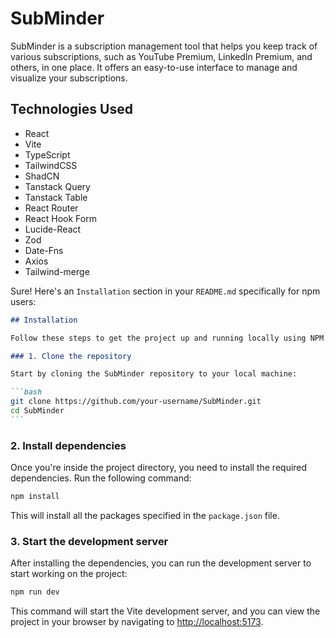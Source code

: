 # SubMinder

SubMinder is a subscription management tool that helps you keep track of various subscriptions, such as YouTube Premium, LinkedIn Premium, and others, in one place. It offers an easy-to-use interface to manage and visualize your subscriptions.

## Technologies Used

- React
- Vite
- TypeScript
- TailwindCSS
- ShadCN
- Tanstack Query
- Tanstack Table
- React Router
- React Hook Form
- Lucide-React
- Zod
- Date-Fns
- Axios
- Tailwind-merge

Sure! Here's an `Installation` section in your `README.md` specifically for npm users:

````markdown
## Installation

Follow these steps to get the project up and running locally using NPM.

### 1. Clone the repository

Start by cloning the SubMinder repository to your local machine:

```bash
git clone https://github.com/your-username/SubMinder.git
cd SubMinder
```
````

### 2. Install dependencies

Once you're inside the project directory, you need to install the required dependencies. Run the following command:

```bash
npm install
```

This will install all the packages specified in the `package.json` file.

### 3. Start the development server

After installing the dependencies, you can run the development server to start working on the project:

```bash
npm run dev
```

This command will start the Vite development server, and you can view the project in your browser by navigating to [http://localhost:5173](http://localhost:5173).
